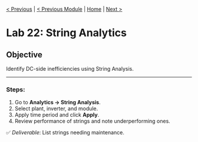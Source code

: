 [< Previous](./21-tahoe-loss-analysis.md) | [< Previous Module](./../modules/19-performance-analytics.md) | [Home](../README.md) | [Next >](./23-wind-analysis.md)

# Lab 22: String Analytics
## Objective
Identify DC-side inefficiencies using String Analysis.

---

### Steps:
1. Go to **Analytics → String Analysis**.
2. Select plant, inverter, and module.
3. Apply time period and click **Apply**.
4. Review performance of strings and note underperforming ones.

✅ *Deliverable*: List strings needing maintenance.